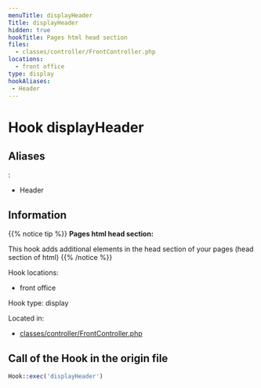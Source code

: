 ```yaml
---
menuTitle: displayHeader
Title: displayHeader
hidden: true
hookTitle: Pages html head section
files:
  - classes/controller/FrontController.php
locations:
  - front office
type: display
hookAliases:
 - Header
---
```


# Hook displayHeader

## Aliases
: 
 - Header



## Information

{{% notice tip %}}
**Pages html head section:** 

This hook adds additional elements in the head section of your pages (head section of html)
{{% /notice %}}

Hook locations: 
  - front office

Hook type: display

Located in: 
  - [classes/controller/FrontController.php](https://github.com/PrestaShop/PrestaShop/blob/8.0.x/classes/controller/FrontController.php)

## Call of the Hook in the origin file

```php
Hook::exec('displayHeader')
```